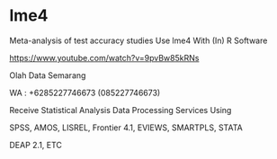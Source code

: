 # lme4
Meta-analysis of test accuracy studies Use lme4 With (In) R Software

https://www.youtube.com/watch?v=9pvBw85kRNs

Olah Data Semarang

WA : +6285227746673 (085227746673)

Receive Statistical Analysis Data Processing Services Using

SPSS, AMOS, LISREL, Frontier 4.1, EVIEWS, SMARTPLS, STATA

DEAP 2.1, ETC
